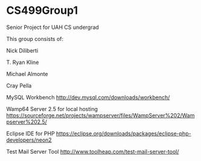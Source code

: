 # CS499Group1
Senior Project for UAH CS undergrad

This group consists of:

Nick Diliberti

T. Ryan Kline

Michael Almonte

Cray Pella

MySQL Workbench http://dev.mysql.com/downloads/workbench/

Wamp64 Server 2.5 for local hosting https://sourceforge.net/projects/wampserver/files/WampServer%202/Wampserver%202.5/

Eclipse IDE for PHP https://eclipse.org/downloads/packages/eclipse-php-developers/neon2

Test Mail Server Tool http://www.toolheap.com/test-mail-server-tool/
